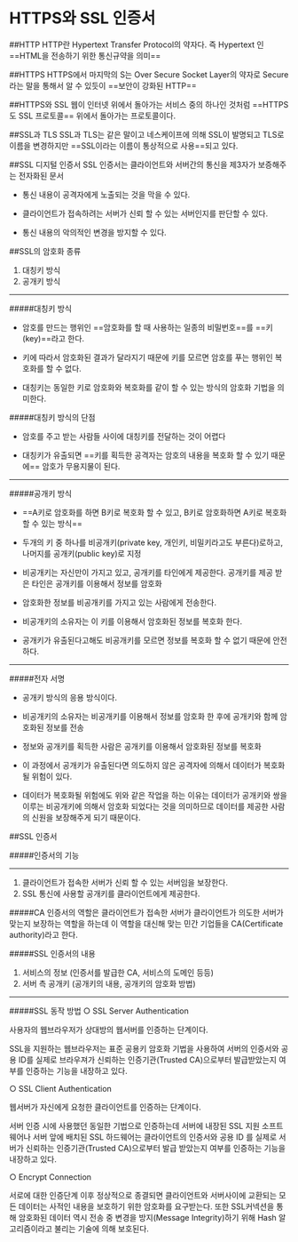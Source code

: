 HTTPS와 SSL 인증서
======================

##HTTP
HTTP란 Hypertext Transfer Protocol의 약자다. 즉 Hypertext 인 ==HTML을 전송하기 위한 통신규약을 의미==

##HTTPS
HTTPS에서 마지막의 S는 Over Secure Socket Layer의 약자로 Secure라는 말을 통해서 알 수 있듯이 ==보안이 강화된 HTTP==


##HTTPS와 SSL
웹이 인터넷 위에서 돌아가는 서비스 중의 하나인 것처럼 ==HTTPS도 SSL 프로토콜== 위에서 돌아가는 프로토콜이다.

##SSL과 TLS
SSL과 TLS는 같은 말이고 네스케이프에 의해 SSL이 발명되고 TLS로 이름을 변경하지만 ==SSL이라는 이름이 통상적으로 사용==되고 있다.

##SSL 디지털 인증서
SSL 인증서는 클라이언트와 서버간의 통신을 제3자가 보증해주는 전자화된 문서

- 통신 내용이 공격자에게 노출되는 것을 막을 수 있다.

- 클라이언트가 접속하려는 서버가 신뢰 할 수 있는 서버인지를 판단할 수 있다.

- 통신 내용의 악의적인 변경을 방지할 수 있다.


##SSL의 암호화 종류
1. 대칭키 방식
2. 공개키 방식



_ _ _



#####대칭키 방식
- 암호를 만드는 행위인 ==암호화를 할 때 사용하는 일종의 비밀번호==를 ==키(key)==라고 한다.

- 키에 따라서 암호화된 결과가 달라지기 때문에 키를 모르면 암호를 푸는 행위인 복호화를 할 수 없다.

-  대칭키는 동일한 키로 암호화와 복호화를 같이 할 수 있는 방식의 암호화 기법을 의미한다.

#####대칭키 방식의 단점
- 암호를 주고 받는 사람들 사이에 대칭키를 전달하는 것이 어렵다

- 대칭키가 유출되면 ==키를 획득한 공격자는 암호의 내용을 복호화 할 수 있기 때문에== 암호가 무용지물이 된다.



_ _ _
#####공개키 방식
- ==A키로 암호화를 하면 B키로 복호화 할 수 있고, B키로 암호화하면 A키로 복호화 할 수 있는 방식==

- 두개의 키 중 하나를 비공개키(private key, 개인키, 비밀키라고도 부른다)로하고, 나머지를 공개키(public key)로 지정

- 비공개키는 자신만이 가지고 있고, 공개키를 타인에게 제공한다. 공개키를 제공 받은 타인은 공개키를 이용해서 정보를 암호화

- 암호화한 정보를 비공개키를 가지고 있는 사람에게 전송한다.

- 비공개키의 소유자는 이 키를 이용해서 암호화된 정보를 복호화 한다.

- 공개키가 유출된다고해도 비공개키를 모르면 정보를 복호화 할 수 없기 때문에 안전하다.

_ _ _
#####전자 서명
- 공개키 방식의 응용 방식이다.

- 비공개키의 소유자는 비공개키를 이용해서 정보를 암호화 한 후에 공개키와 함께 암호화된 정보를 전송

- 정보와 공개키를 획득한 사람은 공개키를 이용해서 암호화된 정보를 복호화

- 이 과정에서 공개키가 유출된다면 의도하지 않은 공격자에 의해서 데이터가 복호화 될 위험이 있다.

- 데이터가 복호화될 위험에도 위와 같은 작업을 하는 이유는 데이터가 공개키와 쌍을 이루는 비공개키에 의해서 암호화 되었다는 것을 의미하므로 데이터를 제공한 사람의 신원을 보장해주게 되기 때문이다.


##SSL 인증서

#####인증서의 기능
_ _ _
1. 클라이언트가 접속한 서버가 신뢰 할 수 있는 서버임을 보장한다.
2. SSL 통신에 사용할 공개키를 클라이언트에게 제공한다.


#####CA
인증서의 역할은 클라이언트가 접속한 서버가 클라이언트가 의도한 서버가 맞는지 보장하는 역할을 하는데 이 역할을 대신해 맞는 민간 기업들을 CA(Certificate authority)라고 한다.

#####SSL 인증서의 내용
1. 서비스의 정보 (인증서를 발급한 CA, 서비스의 도메인 등등)
2. 서버 측 공개키 (공개키의 내용, 공개키의 암호화 방법)


_ _ _
#####SSL 동작 방법
○ SSL Server Authentication

사용자의 웹브라우저가 상대방의 웹서버를 인증하는 단계이다.

SSL을 지원하는 웹브라우저는 표준 공용키 암호화 기법을 사용하여 서버의 인증서와 공용 ID를 실제로 브라우져가 신뢰하는 인증기관(Trusted CA)으로부터 발급받았는지 여부를 인증하는 기능을 내장하고 있다.


○ SSL Client Authentication

웹서버가 자신에게 요청한 클라이언트를 인증하는 단계이다.

서버 인증 시에 사용했던 동일한 기법으로 인증하는데 서버에 내장된 SSL 지원 소프트웨어나 서버 앞에 배치된 SSL 하드웨어는 클라이언트의 인증서와 공용 ID 를 실제로 서버가 신뢰하는 인증기관(Trusted CA)으로부터 발급 받았는지 여부를 인증하는 기능을 내장하고 있다.


○ Encrypt Connection

서로에 대한 인증단계 이후 정상적으로 종결되면 클라이언트와 서버사이에 교환되는 모든 데이터는 사적인 내용을 보호하기 위한 암호화를 요구받는다. 또한 SSL커넥션을 통해 암호화된 데이터 역시 전송 중 변경을 방지(Message Integrity)하기 위해 Hash 알고리즘이라고 불리는 기술에 의해 보호된다.







